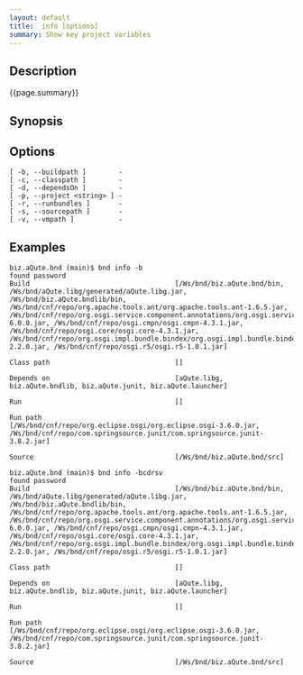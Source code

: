 ```yaml
---
layout: default
title:  info [options] 
summary: Show key project variables
---
```


## Description

{{page.summary}}

## Synopsis

## Options

	[ -b, --buildpath ]        - 
	[ -c, --classpath ]        - 
	[ -d, --dependsOn ]        - 
	[ -p, --project <string> ] - 
	[ -r, --runbundles ]       - 
	[ -s, --sourcepath ]       - 
	[ -v, --vmpath ]           - 

## Examples

	biz.aQute.bnd (main)$ bnd info -b
	found password 
	Build                                    [/Ws/bnd/biz.aQute.bnd/bin, /Ws/bnd/aQute.libg/generated/aQute.libg.jar, /Ws/bnd/biz.aQute.bndlib/bin, /Ws/bnd/cnf/repo/org.apache.tools.ant/org.apache.tools.ant-1.6.5.jar, /Ws/bnd/cnf/repo/org.osgi.service.component.annotations/org.osgi.service.component.annotations-6.0.0.jar, /Ws/bnd/cnf/repo/osgi.cmpn/osgi.cmpn-4.3.1.jar, /Ws/bnd/cnf/repo/osgi.core/osgi.core-4.3.1.jar, /Ws/bnd/cnf/repo/org.osgi.impl.bundle.bindex/org.osgi.impl.bundle.bindex-2.2.0.jar, /Ws/bnd/cnf/repo/osgi.r5/osgi.r5-1.0.1.jar]

	Class path                               []

	Depends on                               [aQute.libg, biz.aQute.bndlib, biz.aQute.junit, biz.aQute.launcher]

	Run                                      []

	Run path                                 [/Ws/bnd/cnf/repo/org.eclipse.osgi/org.eclipse.osgi-3.6.0.jar, /Ws/bnd/cnf/repo/com.springsource.junit/com.springsource.junit-3.8.2.jar]

	Source                                   [/Ws/bnd/biz.aQute.bnd/src]

	biz.aQute.bnd (main)$ bnd info -bcdrsv
	found password 
	Build                                    [/Ws/bnd/biz.aQute.bnd/bin, /Ws/bnd/aQute.libg/generated/aQute.libg.jar, /Ws/bnd/biz.aQute.bndlib/bin, /Ws/bnd/cnf/repo/org.apache.tools.ant/org.apache.tools.ant-1.6.5.jar, /Ws/bnd/cnf/repo/org.osgi.service.component.annotations/org.osgi.service.component.annotations-6.0.0.jar, /Ws/bnd/cnf/repo/osgi.cmpn/osgi.cmpn-4.3.1.jar, /Ws/bnd/cnf/repo/osgi.core/osgi.core-4.3.1.jar, /Ws/bnd/cnf/repo/org.osgi.impl.bundle.bindex/org.osgi.impl.bundle.bindex-2.2.0.jar, /Ws/bnd/cnf/repo/osgi.r5/osgi.r5-1.0.1.jar]

	Class path                               []

	Depends on                               [aQute.libg, biz.aQute.bndlib, biz.aQute.junit, biz.aQute.launcher]

	Run                                      []

	Run path                                 [/Ws/bnd/cnf/repo/org.eclipse.osgi/org.eclipse.osgi-3.6.0.jar, /Ws/bnd/cnf/repo/com.springsource.junit/com.springsource.junit-3.8.2.jar]

	Source                                   [/Ws/bnd/biz.aQute.bnd/src]
